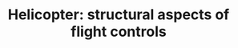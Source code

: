 ---
learningObjectiveId: "021.02.05"
parentId: "021.02"
title: "Helicopter: structural aspects of flight controls"
---